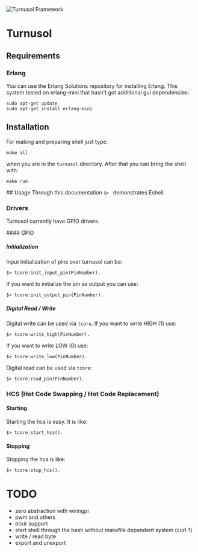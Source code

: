 ![Turnusol Framework](https://raw.github.com/vertexclique/turnusol/gh-pages/images/turnusol.jpg)

# Turnusol

## Requirements

### Erlang

You can use the Erlang Solutions repository for installing Erlang. This system tested on erlang-mini that hasn't got additional
gui dependencies:

	sudo apt-get update
	sudo apt-get install erlang-mini

## Installation

For making and preparing shell just type:

	make all

when you are in the `turnusol` directory.
After that you can bring the shell with:

	make run

## Usage
Through this documentation `$> ` demonstrates Eshell.

### Drivers
Turnusol currently have GPIO drivers.

#### GPIO

##### Initialization

Input initialization of pins over turnusol can be:

	$> tcore:init_input_pin(PinNumber).

If you want to initialize the pin as output you can use:

	$> tcore:init_output_pin(PinNumber).

##### Digital Read / Write

Digital write can be used via `tcore`. If you want to write HIGH (1) use:

	$> tcore:write_high(PinNumber).

If you want to write LOW (0) use:

	$> tcore:write_low(PinNumber).

Digital read can be used via `tcore`:

	$> tcore:read_pin(PinNumber).

### HCS (Hot Code Swapping / Hot Code Replacement)

#### Starting

Starting the hcs is easy. It is like:

	$> tcore:start_hcs().

#### Stopping

Stopping the hcs is like:

	$> tcore:stop_hcs().



# TODO

* zero abstraction with wiringpi
* pwm and others
* elixir support
* start shell through the bash without makefile dependent system (curl ?)
* write / read byte
* export and unexport
